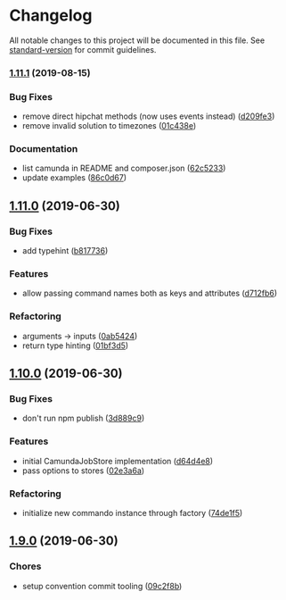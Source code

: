 # Changelog

All notable changes to this project will be documented in this file. See [standard-version](https://github.com/conventional-changelog/standard-version) for commit guidelines.

### [1.11.1](https://github.com/linkorb/commando/compare/v1.11.0...v1.11.1) (2019-08-15)


### Bug Fixes

* remove direct hipchat methods (now uses events instead) ([d209fe3](https://github.com/linkorb/commando/commit/d209fe3))
* remove invalid solution to timezones ([01c438e](https://github.com/linkorb/commando/commit/01c438e))


### Documentation

* list camunda in README and composer.json ([62c5233](https://github.com/linkorb/commando/commit/62c5233))
* update examples ([86c0d67](https://github.com/linkorb/commando/commit/86c0d67))



## [1.11.0](https://github.com/linkorb/commando/compare/v1.10.0...v1.11.0) (2019-06-30)


### Bug Fixes

* add typehint ([b817736](https://github.com/linkorb/commando/commit/b817736))


### Features

* allow passing command names both as keys and attributes ([d712fb6](https://github.com/linkorb/commando/commit/d712fb6))


### Refactoring

* arguments -> inputs ([0ab5424](https://github.com/linkorb/commando/commit/0ab5424))
* return type hinting ([01bf3d5](https://github.com/linkorb/commando/commit/01bf3d5))



## [1.10.0](https://github.com/linkorb/commando/compare/v1.9.0...v1.10.0) (2019-06-30)


### Bug Fixes

* don't run npm publish ([3d889c9](https://github.com/linkorb/commando/commit/3d889c9))


### Features

* initial CamundaJobStore implementation ([d64d4e8](https://github.com/linkorb/commando/commit/d64d4e8))
* pass options to stores ([02e3a6a](https://github.com/linkorb/commando/commit/02e3a6a))


### Refactoring

* initialize new commando instance through factory ([74de1f5](https://github.com/linkorb/commando/commit/74de1f5))



## [1.9.0](https://github.com/linkorb/commando/compare/v1.6.0...v1.9.0) (2019-06-30)


### Chores

* setup convention commit tooling ([09c2f8b](https://github.com/linkorb/commando/commit/09c2f8b))
